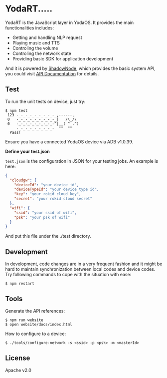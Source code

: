 # YodaRT.....

YodaRT is the JavaScript layer in YodaOS. It provides the main functionalities includes:

- Getting and handling NLP request
- Playing music and TTS
- Controling the volume
- Controling the network state
- Providing basic SDK for application development

And it is powered by [ShadowNode](https://github.com/Rokid/ShadowNode), which provides the basic system API,
you could visit [API Documentation](https://github.com/Rokid/ShadowNode/tree/master/docs/api) for details.

<!-- {project.manifest.apilevel} -->

## Test

To run the unit tests on device, just try:

```shell
$ npm test
 123 -_-_-_-_-_-_-_-_-_,------,
 0   -_-_-_-_-_-_-_-_-_|   /\_/\
 0   -_-_-_-_-_-_-_-_-^|__( ^ .^)
     -_-_-_-_-_-_-_-_-  ""  ""
  Pass!
```

Ensure you have a connected YodaOS device via ADB v1.0.39.

**Define your test.json**

`test.json` is the configuration in JSON for your testing jobs. An example is here:

```json
{
  "cloudgw": {
    "deviceId": "your device id",
    "deviceTypeId": "your device type id",
    "key": "your rokid cloud key",
    "secret": "your rokid cloud secret"
  },
  "wifi": {
    "ssid": "your ssid of wifi",
    "psk": "your psk of wifi"
  }
}
```

And put this file under the ./test directory.

## Development

In development, code changes are in a very frequent fashion and it might be hard to maintain
synchronization between local codes and device codes. Try following commands to cope with the
situation with ease:

```shell
$ npm restart
```

## Tools

Generate the API references:

```shell
$ npm run website
$ open website/docs/index.html
```

How to configure to a device:

```shell
$ ./tools/configure-network -s <ssid> -p <psk> -m <masterId>
```

## License

Apache v2.0
